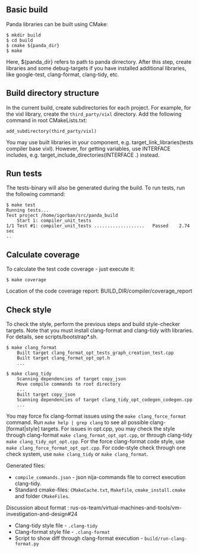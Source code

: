 ## Basic build

Panda libraries can be built using CMake:
```
$ mkdir build
$ cd build
$ cmake ${panda_dir}
$ make
```

Here, ${panda_dir} refers to  path to panda dirrectory.
After this step, create libraries and some debug-targets if you have installed additional libraries, like google-test, clang-format, clang-tidy, etc.

## Build directory structure

In the current build, create subdirectories for each project. For example, for the vixl library, create the `third_party/vixl` directory. Add the following command in root CMakeLists.txt:
```
add_subdirectory(third_party/vixl)
```
You may use built libraries in your component, e.g. target_link_libraries(tests compiler base vixl). However, for getting variables, use INTERFACE includes, e.g. target_include_directories(INTERFACE .) instead.

## Run tests

The tests-binary will also be generated during the build. To run tests, run the following command:
```
$ make test
Running tests...
Test project /home/igorban/src/panda_build
    Start 1: compiler_unit_tests
1/1 Test #1: compiler_unit_tests ...................   Passed    2.74 sec
..
```

## Calculate coverage

To calculate the test code coverage - just execute it:
```
$ make coverage
```
Location of the code coverage report: BUILD_DIR/compiler/coverage_report

## Check style

To check the style, perform the previous steps and build style-checker targets. Note that you must install clang-format and clang-tidy with libraries. For details, see scripts/bootstrap*.sh.
```
$ make clang_format
    Built target clang_format_opt_tests_graph_creation_test.cpp
    Built target clang_format_opt_opt.h
    ...

$ make clang_tidy
    Scanning dependencies of target copy_json
    Move compile commands to root directory
    ...
    Built target copy_json
    Scanning dependencies of target clang_tidy_opt_codegen_codegen.cpp
    ...
```

You may force fix clang-format issues using the `make clang_force_format` command.
Run `make help | grep clang` to see all possible clang-[format|style] targets.
For issues in opt.cpp, you may check the style through clang-format `make clang_format_opt_opt.cpp`, or through clang-tidy `make clang_tidy_opt_opt.cpp`. For the force clang-format code style, use `make clang_force_format_opt_opt.cpp`.
For code-style check through one check system, use `make clang_tidy` or `make clang_format`.

Generated files:
*  `compile_commands.json` - json nija-commands file to correct execution clang-tidy.
*  Standard cmake-files: `CMakeCache.txt`, `Makefile`, `cmake_install.cmake`  and folder `CMakeFiles`.


Discussion about format : rus-os-team/virtual-machines-and-tools/vm-investigation-and-design#24
*  Clang-tidy style file - `.clang-tidy`
*  Clang-format style file - `.clang-format`
*  Script to show diff through clang-format execution - `build/run-clang-format.py`
